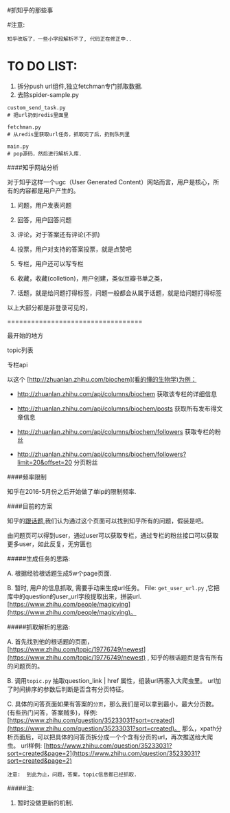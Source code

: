 #抓知乎的那些事

#注意:
```
知乎改版了，一些小字段解析不了, 代码正在修正中..
```


# TO DO LIST:

1. 拆分push url组件,独立fetchman专门抓取数据.
2. 去除spider-sample.py

```
custom_send_task.py 
# 把url扔到redis里面里

fetchman.py         
# 从redis里获取url任务，抓取完了后，扔到队列里

main.py             
# pop源码，然后进行解析入库.

```

####知乎网站分析

对于知乎这样一个ugc（User Generated Content）网站而言，用户是核心，所有的内容都是用户产生的。

1.  问题，用户发表问题

2.  回答，用户回答问题

3.  评论，对于答案还有评论(不抓)

4.  投票，用户对支持的答案投票，就是点赞吧

5.  专栏，用户还可以写专栏

6.  收藏，收藏(colletion)，用户创建，类似豆瓣书单之类，

7.  话题，就是给问题打得标签，问题一般都会从属于话题，就是给问题打得标签


以上大部分都是非登录可见的，

==================================

最开始的地方

topic列表

专栏api

以这个 [http://zhuanlan.zhihu.com/biochem](看的懂的生物学)为例：

* http://zhuanlan.zhihu.com/api/columns/biochem 获取该专栏的详细信息
* http://zhuanlan.zhihu.com/api/columns/biochem/posts 获取所有发布得文章信息

* http://zhuanlan.zhihu.com/api/columns/biochem/followers 获取专栏的粉丝
* http://zhuanlan.zhihu.com/api/columns/biochem/followers?limit=20&offset=20 分页粉丝


####频率限制

知乎在2016-5月份之后开始做了单ip的限制频率.


####目前的方案

知乎的[跟话题](https://www.zhihu.com/topic/19776749/questions),我们认为通过这个页面可以找到知乎所有的问题，假装是吧。

由问题页可以得到user，通过user可以获取专栏，通过专栏的粉丝接口可以获取更多user，如此反复，无穷匮也


#####生成任务的思路:

A.  根据经验根话题生成5w个page页面.

B. 暂时, 用户的信息抓取, 需要手动来生成url任务。  File: `get_user_url.py`  ,它把库中的question的user_url字段提取出来，拼装url. [https://www.zhihu.com/people/magicying](https://www.zhihu.com/people/magicying)。



#####抓取解析的思路:

A.  首先找到他的根话题的页面，[https://www.zhihu.com/topic/19776749/newest](https://www.zhihu.com/topic/19776749/newest) , 知乎的根话题页是含有所有的问题页的。

B.  调用`topic.py` 抽取question_link | href 属性，组装url再塞入大爬虫里。 url加了时间排序的参数后判断是否含有分页特征。  

C.  具体的问答页面如果有答案的`分页`，那么我们是可以拿到最小，最大分页数。 (有些热门问答，答案贼多)，样例: [https://www.zhihu.com/question/35233031?sort=created](https://www.zhihu.com/question/35233031?sort=created)。 那么，xpath分析页面后，可以把具体的问答页拆分成一个个含有分页的url，再次推送给大爬虫。 url样例: [https://www.zhihu.com/question/35233031?sort=created&page=2](https://www.zhihu.com/question/35233031?sort=created&page=2) 


    注意:  到此为止，问题，答案，topic信息都已经抓取.


#####注:
1. 暂时没做更新的机制.
